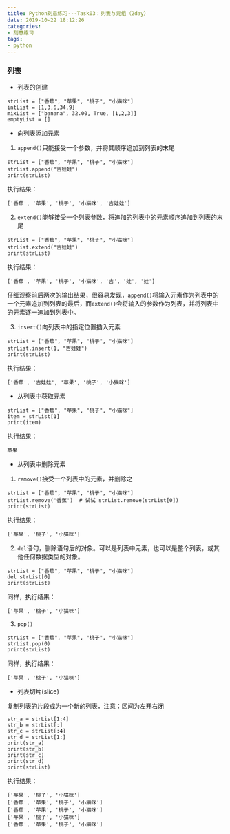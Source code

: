```yaml
---
title: Python刻意练习---Task03：列表与元组（2day）
date: 2019-10-22 18:12:26
categories:
- 刻意练习
tags:
- python
---
```

### 列表
- 列表的创建
```
strList = ["香蕉", "苹果", "桃子", "小猫咪"]
intList = [1,3,6,34,9]
mixList = ["banana", 32.00, True, [1,2,3]]
emptyList = []
```
- 向列表添加元素

1. `append()`只能接受一个参数，并将其顺序追加到列表的末尾
```
strList = ["香蕉", "苹果", "桃子", "小猫咪"]
strList.append("吉娃娃") 
print(strList)
```
执行结果：
```
['香蕉', '苹果', '桃子', '小猫咪', '吉娃娃']
```
2. `extend()`能够接受一个列表参数，将追加的列表中的元素顺序追加到列表的末尾
```
strList = ["香蕉", "苹果", "桃子", "小猫咪"]
strList.extend("吉娃娃")
print(strList)
```
执行结果：
```
['香蕉', '苹果', '桃子', '小猫咪', '吉', '娃', '娃']
```

仔细观察前后两次的输出结果，很容易发现，`append()`将输入元素作为列表中的一个元素追加到列表的最后，而`extend()`会将输入的参数作为列表，并将列表中的元素逐一追加到列表中。

3. `insert()`向列表中的指定位置插入元素
```
strList = ["香蕉", "苹果", "桃子", "小猫咪"]
strList.insert(1, "吉娃娃")
print(strList)
```
执行结果：
```
['香蕉', '吉娃娃', '苹果', '桃子', '小猫咪']
```
- 从列表中获取元素
```
strList = ["香蕉", "苹果", "桃子", "小猫咪"]
item = strList[1]
print(item)
```
执行结果：
```
苹果
```
- 从列表中删除元素

1. `remove()`接受一个列表中的元素，并删除之
```
strList = ["香蕉", "苹果", "桃子", "小猫咪"]
strList.remove('香蕉')  # 试试 strList.remove(strList[0])
print(strList)
```
执行结果：
```
['苹果', '桃子', '小猫咪']
```

2. `del`语句，删除语句后的对象。可以是列表中元素，也可以是整个列表，或其他任何数据类型的对象。
```
strList = ["香蕉", "苹果", "桃子", "小猫咪"]
del strList[0]
print(strList)
```
同样，执行结果：
```
['苹果', '桃子', '小猫咪']
```

3. `pop()`
```
strList = ["香蕉", "苹果", "桃子", "小猫咪"]
strList.pop(0)
print(strList)
```
同样，执行结果：
```
['苹果', '桃子', '小猫咪']
```

- 列表切片(slice)

复制列表的片段成为一个新的列表，注意：区间为左开右闭
```
str_a = strList[1:4]
str_b = strList[:]
str_c = strList[:4]
str_d = strList[1:]
print(str_a)
print(str_b)
print(str_c)
print(str_d)
print(strList)
```
执行结果：
```
['苹果', '桃子', '小猫咪']
['香蕉', '苹果', '桃子', '小猫咪']
['香蕉', '苹果', '桃子', '小猫咪']
['苹果', '桃子', '小猫咪']
['香蕉', '苹果', '桃子', '小猫咪']
```

